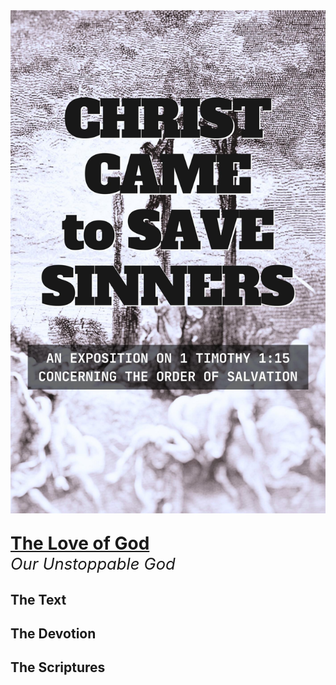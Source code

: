 <img class="intro-right" src="book-ccss-3.jpg">

<p style="font-weight: bold; font-size: 2em; margin-bottom: 0px "><a class="header" href="#the-love-of-god">The Love of God</a></p>

<p style="font-style: italic; font-size: 1.6rem; margin-top: 0px">Our Unstoppable God</p>

## The Text

## The Devotion

## The Scriptures
